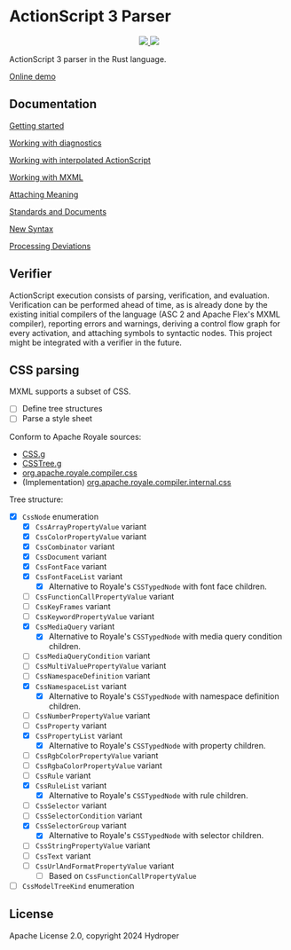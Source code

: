 # ActionScript 3 Parser

<p align="center">
  <a href="https://lib.rs/crates/as3_parser">
    <img src="https://img.shields.io/badge/lib.rs-green">
  </a>
  <a href="https://docs.rs/as3_parser">
    <img src="https://img.shields.io/badge/Rust%20API%20Documentation-gray">
  </a>
</p>

ActionScript 3 parser in the Rust language.

[Online demo](https://hydroper.github.io/as3parser/demo)

## Documentation

[Getting started](docs/getting-started.md)

[Working with diagnostics](docs/diagnostics.md)

[Working with interpolated ActionScript](docs/interpolation.md)

[Working with MXML](docs/working-with-mxml.md)

[Attaching Meaning](docs/attaching-meaning.md)

[Standards and Documents](docs/standards.md)

[New Syntax](docs/new-syntax.md)

[Processing Deviations](docs/processing-deviations.md)

## Verifier

ActionScript execution consists of parsing, verification, and evaluation. Verification can be performed ahead of time, as is already done by the existing initial compilers of the language (ASC 2 and Apache Flex's MXML compiler), reporting errors and warnings, deriving a control flow graph for every activation, and attaching symbols to syntactic nodes. This project might be integrated with a verifier in the future.

## CSS parsing

MXML supports a subset of CSS.

- [ ] Define tree structures
- [ ] Parse a style sheet

Conform to Apache Royale sources:

- [CSS.g](https://github.com/apache/royale-compiler/blob/develop/compiler/src/main/antlr3/org/apache/royale/compiler/internal/css/CSS.g)
- [CSSTree.g](https://github.com/apache/royale-compiler/blob/develop/compiler/src/main/antlr3/org/apache/royale/compiler/internal/css/CSSTree.g)
- [org.apache.royale.compiler.css](https://github.com/apache/royale-compiler/tree/fc03f3b4fa9bc93e2492dc3dc7db045656b8fa24/compiler/src/main/java/org/apache/royale/compiler/css)
- (Implementation) [org.apache.royale.compiler.internal.css](https://github.com/apache/royale-compiler/tree/fc03f3b4fa9bc93e2492dc3dc7db045656b8fa24/compiler/src/main/java/org/apache/royale/compiler/internal/css)

Tree structure:

* [x] `CssNode` enumeration
  * [x] `CssArrayPropertyValue` variant
  * [x] `CssColorPropertyValue` variant
  * [x] `CssCombinator` variant
  * [x] `CssDocument` variant
  * [x] `CssFontFace` variant
  * [x] `CssFontFaceList` variant
    * [x] Alternative to Royale's `CSSTypedNode` with font face children.
  * [ ] `CssFunctionCallPropertyValue` variant
  * [ ] `CssKeyFrames` variant
  * [ ] `CssKeywordPropertyValue` variant
  * [x] `CssMediaQuery` variant
    * [x] Alternative to Royale's `CSSTypedNode` with media query condition children.
  * [ ] `CssMediaQueryCondition` variant
  * [ ] `CssMultiValuePropertyValue` variant
  * [ ] `CssNamespaceDefinition` variant
  * [x] `CssNamespaceList` variant
    * [x] Alternative to Royale's `CSSTypedNode` with namespace definition children.
  * [ ] `CssNumberPropertyValue` variant
  * [ ] `CssProperty` variant
  * [x] `CssPropertyList` variant
    * [x] Alternative to Royale's `CSSTypedNode` with property children.
  * [ ] `CssRgbColorPropertyValue` variant
  * [ ] `CssRgbaColorPropertyValue` variant
  * [ ] `CssRule` variant
  * [x] `CssRuleList` variant
    * [x] Alternative to Royale's `CSSTypedNode` with rule children.
  * [ ] `CssSelector` variant
  * [ ] `CssSelectorCondition` variant
  * [x] `CssSelectorGroup` variant
    * [x] Alternative to Royale's `CSSTypedNode` with selector children.
  * [ ] `CssStringPropertyValue` variant
  * [ ] `CssText` variant
  * [ ] `CssUrlAndFormatPropertyValue` variant
    * [ ] Based on `CssFunctionCallPropertyValue`
* [ ] `CssModelTreeKind` enumeration

## License

Apache License 2.0, copyright 2024 Hydroper
